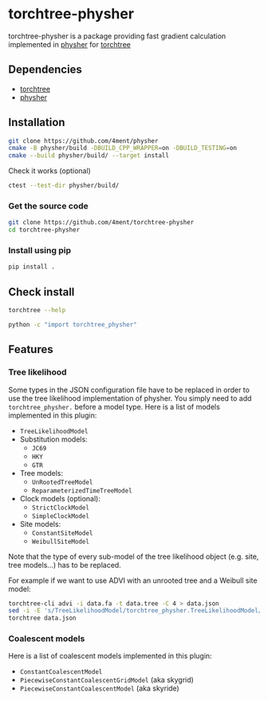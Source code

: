 # torchtree-physher

torchtree-physher is a package providing fast gradient calculation implemented in [physher] for [torchtree]

## Dependencies
 - [torchtree]
 - [physher]

## Installation

```bash
git clone https://github.com/4ment/physher
cmake -B physher/build -DBUILD_CPP_WRAPPER=on -DBUILD_TESTING=on
cmake --build physher/build/ --target install
```

Check it works (optional)
```bash
ctest --test-dir physher/build/
```

### Get the source code
```bash
git clone https://github.com/4ment/torchtree-physher
cd torchtree-physher
```

### Install using pip
```bash
pip install .
```

## Check install

```bash
torchtree --help
```

```bash
python -c "import torchtree_physher"
```

## Features
### Tree likelihood
Some types in the JSON configuration file have to be replaced in order to use the tree likelihood implementation of physher. You simply need to add `torchtree_physher.` before a model type. Here is a list of models implemented in this plugin:

- `TreeLikelihoodModel`
- Substitution models:
  - `JC69`
  - `HKY`
  - `GTR`
- Tree models:
  - `UnRootedTreeModel`
  - `ReparameterizedTimeTreeModel`
- Clock models (optional):
  - `StrictClockModel`
  - `SimpleClockModel`
- Site models:
  - `ConstantSiteModel`
  - `WeibullSiteModel`

Note that the type of every sub-model of the tree likelihood object (e.g. site, tree models...) has to be replaced.

For example if we want to use ADVI with an unrooted tree and a Weibull site model:

```bash
torchtree-cli advi -i data.fa -t data.tree -C 4 > data.json
sed -i -E 's/TreeLikelihoodModel/torchtree_physher.TreeLikelihoodModel/; s/UnRootedTreeModel/torchtree_physher.UnRootedTreeModel/; s/WeibullSiteModel/torchtree_physher.WeibullSiteModel/' data.json
torchtree data.json
```

### Coalescent models
Here is a list of coalescent models implemented in this plugin:

- `ConstantCoalescentModel`
- `PiecewiseConstantCoalescentGridModel` (aka skygrid)
- `PiecewiseConstantCoalescentModel` (aka skyride)

[torchtree]: https://github.com/4ment/torchtree
[physher]: https://github.com/4ment/physher